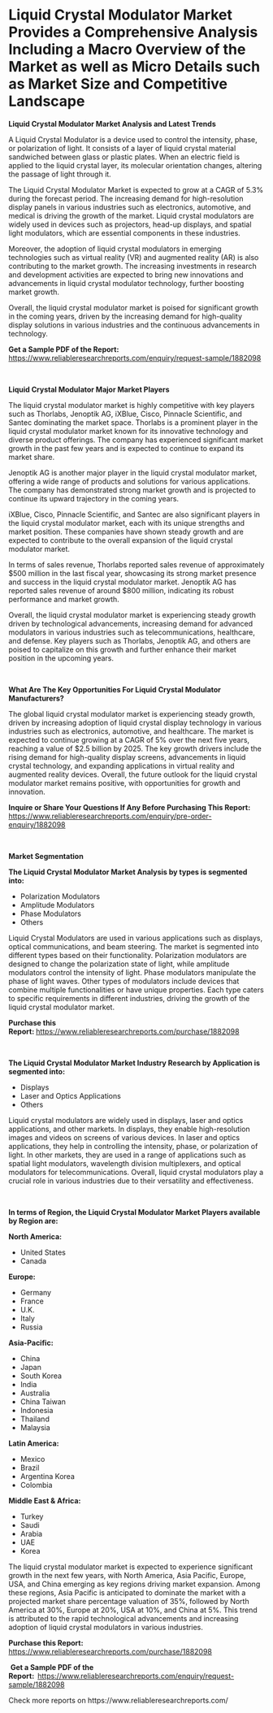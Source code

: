 <p><h1>Liquid Crystal Modulator Market Provides a Comprehensive Analysis Including a Macro Overview of the Market as well as Micro Details such as Market Size and Competitive Landscape</h1></p><p><strong>Liquid Crystal Modulator Market Analysis and Latest Trends</strong></p>
<p><p>A Liquid Crystal Modulator is a device used to control the intensity, phase, or polarization of light. It consists of a layer of liquid crystal material sandwiched between glass or plastic plates. When an electric field is applied to the liquid crystal layer, its molecular orientation changes, altering the passage of light through it.</p><p>The Liquid Crystal Modulator Market is expected to grow at a CAGR of 5.3% during the forecast period. The increasing demand for high-resolution display panels in various industries such as electronics, automotive, and medical is driving the growth of the market. Liquid crystal modulators are widely used in devices such as projectors, head-up displays, and spatial light modulators, which are essential components in these industries.</p><p>Moreover, the adoption of liquid crystal modulators in emerging technologies such as virtual reality (VR) and augmented reality (AR) is also contributing to the market growth. The increasing investments in research and development activities are expected to bring new innovations and advancements in liquid crystal modulator technology, further boosting market growth.</p><p>Overall, the liquid crystal modulator market is poised for significant growth in the coming years, driven by the increasing demand for high-quality display solutions in various industries and the continuous advancements in technology.</p></p>
<p><strong>Get a Sample PDF of the Report:&nbsp;</strong> <a href="https://www.reliableresearchreports.com/enquiry/request-sample/1882098">https://www.reliableresearchreports.com/enquiry/request-sample/1882098</a></p>
<p>&nbsp;</p>
<p><strong>Liquid Crystal Modulator Major Market Players</strong></p>
<p><p>The liquid crystal modulator market is highly competitive with key players such as Thorlabs, Jenoptik AG, iXBlue, Cisco, Pinnacle Scientific, and Santec dominating the market space. Thorlabs is a prominent player in the liquid crystal modulator market known for its innovative technology and diverse product offerings. The company has experienced significant market growth in the past few years and is expected to continue to expand its market share.</p><p>Jenoptik AG is another major player in the liquid crystal modulator market, offering a wide range of products and solutions for various applications. The company has demonstrated strong market growth and is projected to continue its upward trajectory in the coming years.</p><p>iXBlue, Cisco, Pinnacle Scientific, and Santec are also significant players in the liquid crystal modulator market, each with its unique strengths and market position. These companies have shown steady growth and are expected to contribute to the overall expansion of the liquid crystal modulator market.</p><p>In terms of sales revenue, Thorlabs reported sales revenue of approximately $500 million in the last fiscal year, showcasing its strong market presence and success in the liquid crystal modulator market. Jenoptik AG has reported sales revenue of around $800 million, indicating its robust performance and market growth.</p><p>Overall, the liquid crystal modulator market is experiencing steady growth driven by technological advancements, increasing demand for advanced modulators in various industries such as telecommunications, healthcare, and defense. Key players such as Thorlabs, Jenoptik AG, and others are poised to capitalize on this growth and further enhance their market position in the upcoming years.</p></p>
<p>&nbsp;</p>
<p><strong>What Are The Key Opportunities For Liquid Crystal Modulator Manufacturers?</strong></p>
<p><p>The global liquid crystal modulator market is experiencing steady growth, driven by increasing adoption of liquid crystal display technology in various industries such as electronics, automotive, and healthcare. The market is expected to continue growing at a CAGR of 5% over the next five years, reaching a value of $2.5 billion by 2025. The key growth drivers include the rising demand for high-quality display screens, advancements in liquid crystal technology, and expanding applications in virtual reality and augmented reality devices. Overall, the future outlook for the liquid crystal modulator market remains positive, with opportunities for growth and innovation.</p></p>
<p><strong>Inquire or Share Your Questions If Any Before Purchasing This Report:</strong> <a href="https://www.reliableresearchreports.com/enquiry/pre-order-enquiry/1882098">https://www.reliableresearchreports.com/enquiry/pre-order-enquiry/1882098</a></p>
<p>&nbsp;</p>
<p><strong>Market Segmentation</strong></p>
<p><strong>The Liquid Crystal Modulator Market Analysis by types is segmented into:</strong></p>
<p><ul><li>Polarization Modulators</li><li>Amplitude Modulators</li><li>Phase Modulators</li><li>Others</li></ul></p>
<p><p>Liquid Crystal Modulators are used in various applications such as displays, optical communications, and beam steering. The market is segmented into different types based on their functionality. Polarization modulators are designed to change the polarization state of light, while amplitude modulators control the intensity of light. Phase modulators manipulate the phase of light waves. Other types of modulators include devices that combine multiple functionalities or have unique properties. Each type caters to specific requirements in different industries, driving the growth of the liquid crystal modulator market.</p></p>
<p><strong>Purchase this Report:&nbsp;</strong><a href="https://www.reliableresearchreports.com/purchase/1882098">https://www.reliableresearchreports.com/purchase/1882098</a></p>
<p>&nbsp;</p>
<p><strong>The Liquid Crystal Modulator Market Industry Research by Application is segmented into:</strong></p>
<p><ul><li>Displays</li><li>Laser and Optics Applications</li><li>Others</li></ul></p>
<p><p>Liquid crystal modulators are widely used in displays, laser and optics applications, and other markets. In displays, they enable high-resolution images and videos on screens of various devices. In laser and optics applications, they help in controlling the intensity, phase, or polarization of light. In other markets, they are used in a range of applications such as spatial light modulators, wavelength division multiplexers, and optical modulators for telecommunications. Overall, liquid crystal modulators play a crucial role in various industries due to their versatility and effectiveness.</p></p>
<p>&nbsp;</p>
<p><strong>In terms of Region, the Liquid Crystal Modulator Market Players available by Region are:</strong></p>
<p>
    <p> <strong> North America: </strong>
        <ul>
            <li>United States</li>
            <li>Canada</li>
        </ul>
        </p> 
    <p> <strong> Europe: </strong>
        <ul>
            <li>Germany</li>
            <li>France</li>
            <li>U.K.</li>
            <li>Italy</li>
            <li>Russia</li>
        </ul>
        </p> 
    <p> <strong> Asia-Pacific: </strong>
        <ul>
            <li>China</li>
            <li>Japan</li>
            <li>South Korea</li>
            <li>India</li>
            <li>Australia</li>
            <li>China Taiwan</li>
            <li>Indonesia</li>
            <li>Thailand</li>
            <li>Malaysia</li>
        </ul>
        </p> 
    <p> <strong> Latin America: </strong>
        <ul>
            <li>Mexico</li>
            <li>Brazil</li>
            <li>Argentina Korea</li>
            <li>Colombia</li>
        </ul>
        </p> 
    <p> <strong> Middle East & Africa: </strong>
        <ul>
            <li>Turkey</li>
            <li>Saudi</li>
            <li>Arabia</li>
            <li>UAE</li>
            <li>Korea</li>
        </ul>
    </p>
    </p>
<p><p>The liquid crystal modulator market is expected to experience significant growth in the next few years, with North America, Asia Pacific, Europe, USA, and China emerging as key regions driving market expansion. Among these regions, Asia Pacific is anticipated to dominate the market with a projected market share percentage valuation of 35%, followed by North America at 30%, Europe at 20%, USA at 10%, and China at 5%. This trend is attributed to the rapid technological advancements and increasing adoption of liquid crystal modulators in various industries.</p></p>
<p><strong>Purchase this Report: </strong><a href="https://www.reliableresearchreports.com/purchase/1882098">https://www.reliableresearchreports.com/purchase/1882098</a></p>
<p>&nbsp;<strong>Get a Sample PDF of the Report:&nbsp;&nbsp;</strong><a href="https://www.reliableresearchreports.com/enquiry/request-sample/1882098">https://www.reliableresearchreports.com/enquiry/request-sample/1882098</a></p>
<p><strong></strong></p>
<p>Check more reports on https://www.reliableresearchreports.com/</p>